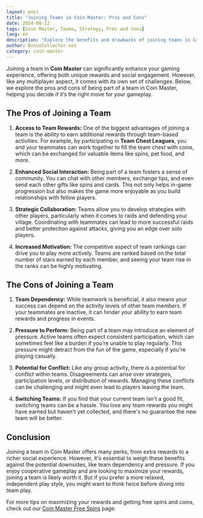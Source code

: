 ```yaml
---
layout: post
title: "Joining Teams in Coin Master: Pros and Cons"
date: 2024-08-12
tags: [Coin Master, Teams, Strategy, Pros and Cons]
lang: en
description: "Explore the benefits and drawbacks of joining teams in Coin Master. Learn how teamwork can enhance your gameplay and what challenges you might face."
author: BonusCollector.net
category: coin-master
---
```


Joining a team in **Coin Master** can significantly enhance your gaming experience, offering both unique rewards and social engagement. However, like any multiplayer aspect, it comes with its own set of challenges. Below, we explore the pros and cons of being part of a team in Coin Master, helping you decide if it’s the right move for your gameplay.

## The Pros of Joining a Team

1. **Access to Team Rewards:**
   One of the biggest advantages of joining a team is the ability to earn additional rewards through team-based activities. For example, by participating in **Team Chest Leagues**, you and your teammates can work together to fill the team chest with coins, which can be exchanged for valuable items like spins, pet food, and more.

2. **Enhanced Social Interaction:**
   Being part of a team fosters a sense of community. You can chat with other members, exchange tips, and even send each other gifts like spins and cards. This not only helps in-game progression but also makes the game more enjoyable as you build relationships with fellow players.

3. **Strategic Collaboration:**
   Teams allow you to develop strategies with other players, particularly when it comes to raids and defending your village. Coordinating with teammates can lead to more successful raids and better protection against attacks, giving you an edge over solo players.

4. **Increased Motivation:**
   The competitive aspect of team rankings can drive you to play more actively. Teams are ranked based on the total number of stars earned by each member, and seeing your team rise in the ranks can be highly motivating.

## The Cons of Joining a Team

1. **Team Dependency:**
   While teamwork is beneficial, it also means your success can depend on the activity levels of other team members. If your teammates are inactive, it can hinder your ability to earn team rewards and progress in events.

2. **Pressure to Perform:**
   Being part of a team may introduce an element of pressure. Active teams often expect consistent participation, which can sometimes feel like a burden if you’re unable to play regularly. This pressure might detract from the fun of the game, especially if you're playing casually.

3. **Potential for Conflict:**
   Like any group activity, there is a potential for conflict within teams. Disagreements can arise over strategies, participation levels, or distribution of rewards. Managing these conflicts can be challenging and might even lead to players leaving the team.

4. **Switching Teams:**
   If you find that your current team isn't a good fit, switching teams can be a hassle. You lose any team rewards you might have earned but haven't yet collected, and there's no guarantee the new team will be better.

## Conclusion

Joining a team in Coin Master offers many perks, from extra rewards to a richer social experience. However, it's essential to weigh these benefits against the potential downsides, like team dependency and pressure. If you enjoy cooperative gameplay and are looking to maximize your rewards, joining a team is likely worth it. But if you prefer a more relaxed, independent play style, you might want to think twice before diving into team play.

For more tips on maximizing your rewards and getting free spins and coins, check out our [Coin Master Free Spins](https://bonuscollector.net/coin-master-free-spins/) page.